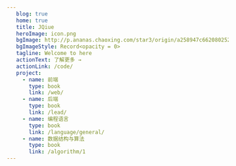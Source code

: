 ```yaml
---
   blog: true
   home: true
   title: JQiue
   heroImage: icon.png
   bgImage: http://p.ananas.chaoxing.com/star3/origin/a258947c6620802526c206ca95d45694.png
   bgImageStyle: Record<opacity = 0>
   tagline: Welcome to here
   actionText: 了解更多 →
   actionLink: /code/
   project:
     - name: 前端
       type: book
       link: /web/
     - name: 后端
       type: book
       link: /lead/
     - name: 编程语言
       type: book
       link: /language/general/
     - name: 数据结构与算法
       type: book
       link: /algorithm/1
---
```

